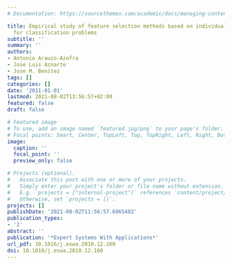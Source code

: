 ```yaml
---
# Documentation: https://sourcethemes.com/academic/docs/managing-content/

title: Empirical study of feature selection methods based on individual feature evaluation
  for classification problems
subtitle: ''
summary: ''
authors:
- Antonio Arauzo-Azofra
- Jose Luis Aznarte
- Jose M. Benitez
tags: []
categories: []
date: '2011-01-01'
lastmod: 2021-08-02T13:56:57+02:00
featured: false
draft: false

# Featured image
# To use, add an image named `featured.jpg/png` to your page's folder.
# Focal points: Smart, Center, TopLeft, Top, TopRight, Left, Right, BottomLeft, Bottom, BottomRight.
image:
  caption: ''
  focal_point: ''
  preview_only: false

# Projects (optional).
#   Associate this post with one or more of your projects.
#   Simply enter your project's folder or file name without extension.
#   E.g. `projects = ["internal-project"]` references `content/project/deep-learning/index.md`.
#   Otherwise, set `projects = []`.
projects: []
publishDate: '2021-08-02T11:56:57.696548Z'
publication_types:
- '2'
abstract: ''
publication: '*Expert Systems With Applications*'
url_pdf: 10.1016/j.eswa.2010.12.160
doi: 10.1016/j.eswa.2010.12.160
---
```

